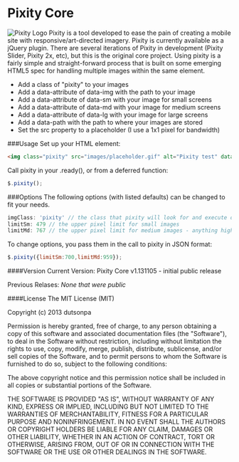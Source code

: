 Pixity Core
======
![Pixity Logo](https://github.com/dutsonpa/pixity/blob/master/images/logo.png "Pixity - responsive image replacement utility")
Pixity is a tool developed to ease the pain of creating a mobile site with responsive/art-directed imagery. Pixity is currently available as a jQuery plugin. There are several iterations of Pixity in development (Pixity Slider, Pixity 2x, etc), but this is the original core project. Using pixity is a fairly simple and straight-forward process that is built on some emerging HTML5 spec for handling multiple images within the same element.
+   Add a class of "pixity" to your images
+   Add a data-attribute of data-img with the path to your image
+   Add a data-attribute of data-sm with your image for small screens
+   Add a data-attribute of data-md with your image for medium screens
+   Add a data-attribute of data-lg with your image for large screens
+   Add a data-path with the path to where your images are stored
+   Set the src property to a placeholder (I use a 1x1 pixel for bandwidth)

###Usage
Set up your HTML element:
```html
<img class="pixity" src="images/placeholder.gif" alt="Pixity test" data-path="images/" data-sm="small.png" data-md="medium.png" data-lg="large.png" />
```

Call pixity in your .ready(), or from a deferred function:
```javascript
$.pixity();
```
###Options
The following options (with listed defaults) can be changed to fit your needs.
```javascript
imgClass: 'pixity' // the class that pixity will look for and execute on
limitSm: 479 // the upper pixel limit for small images
limitMd: 767 // the upper pixel limit for medium images - anything higher loads the large image
```
To change options, you pass them in the call to pixity in JSON format:
```javascript
$.pixity({limitSm:700,limitMd:959});
```

####Version
Current Version:
Pixity Core v1.131105 - initial public release

Previous Relases:
*None that were public*

####License
The MIT License (MIT)

Copyright (c) 2013 dutsonpa

Permission is hereby granted, free of charge, to any person obtaining a copy
of this software and associated documentation files (the "Software"), to deal
in the Software without restriction, including without limitation the rights
to use, copy, modify, merge, publish, distribute, sublicense, and/or sell
copies of the Software, and to permit persons to whom the Software is
furnished to do so, subject to the following conditions:

The above copyright notice and this permission notice shall be included in
all copies or substantial portions of the Software.

THE SOFTWARE IS PROVIDED "AS IS", WITHOUT WARRANTY OF ANY KIND, EXPRESS OR
IMPLIED, INCLUDING BUT NOT LIMITED TO THE WARRANTIES OF MERCHANTABILITY,
FITNESS FOR A PARTICULAR PURPOSE AND NONINFRINGEMENT. IN NO EVENT SHALL THE
AUTHORS OR COPYRIGHT HOLDERS BE LIABLE FOR ANY CLAIM, DAMAGES OR OTHER
LIABILITY, WHETHER IN AN ACTION OF CONTRACT, TORT OR OTHERWISE, ARISING FROM,
OUT OF OR IN CONNECTION WITH THE SOFTWARE OR THE USE OR OTHER DEALINGS IN
THE SOFTWARE.